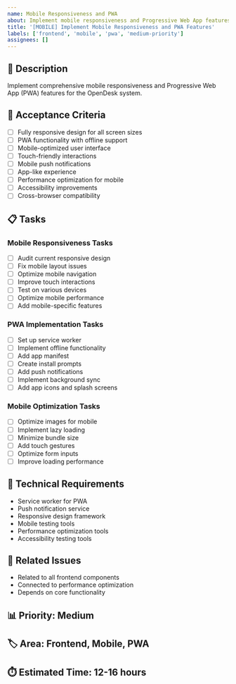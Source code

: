 ```yaml
---
name: Mobile Responsiveness and PWA
about: Implement mobile responsiveness and Progressive Web App features
title: '[MOBILE] Implement Mobile Responsiveness and PWA Features'
labels: ['frontend', 'mobile', 'pwa', 'medium-priority']
assignees: []
---
```


## 📱 Description
Implement comprehensive mobile responsiveness and Progressive Web App (PWA) features for the OpenDesk system.

## 🎯 Acceptance Criteria
- [ ] Fully responsive design for all screen sizes
- [ ] PWA functionality with offline support
- [ ] Mobile-optimized user interface
- [ ] Touch-friendly interactions
- [ ] Mobile push notifications
- [ ] App-like experience
- [ ] Performance optimization for mobile
- [ ] Accessibility improvements
- [ ] Cross-browser compatibility

## 📋 Tasks

### Mobile Responsiveness Tasks
- [ ] Audit current responsive design
- [ ] Fix mobile layout issues
- [ ] Optimize mobile navigation
- [ ] Improve touch interactions
- [ ] Test on various devices
- [ ] Optimize mobile performance
- [ ] Add mobile-specific features

### PWA Implementation Tasks
- [ ] Set up service worker
- [ ] Implement offline functionality
- [ ] Add app manifest
- [ ] Create install prompts
- [ ] Add push notifications
- [ ] Implement background sync
- [ ] Add app icons and splash screens

### Mobile Optimization Tasks
- [ ] Optimize images for mobile
- [ ] Implement lazy loading
- [ ] Minimize bundle size
- [ ] Add touch gestures
- [ ] Optimize form inputs
- [ ] Improve loading performance

## 🔧 Technical Requirements
- Service worker for PWA
- Push notification service
- Responsive design framework
- Mobile testing tools
- Performance optimization tools
- Accessibility testing tools

## 🔗 Related Issues
- Related to all frontend components
- Connected to performance optimization
- Depends on core functionality

## 📊 Priority: Medium
## 🏷️ Area: Frontend, Mobile, PWA
## ⏱️ Estimated Time: 12-16 hours
